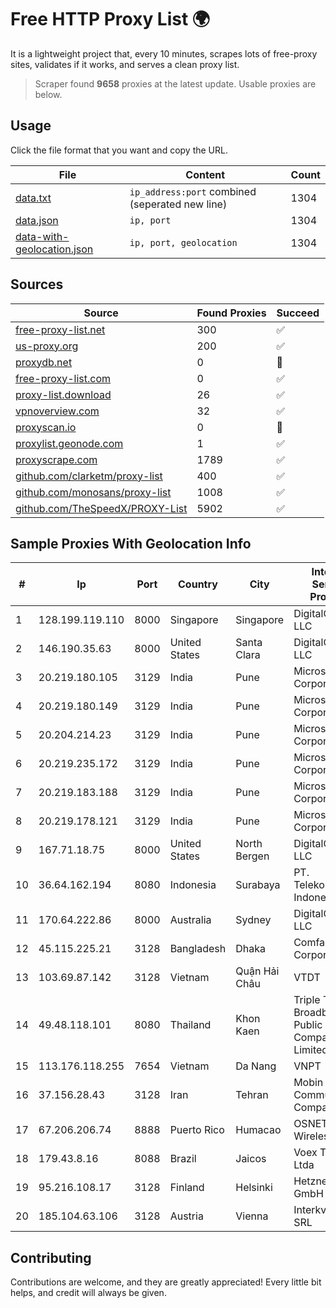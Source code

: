 
# Free HTTP Proxy List 🌍

It is a lightweight project that, every 10 minutes, scrapes lots of free-proxy sites, validates if it works, and serves a clean proxy list.


> Scraper found **9658** proxies at the latest update. Usable proxies are below.

## Usage

Click the file format that you want and copy the URL.


|File|Content|Count|
|----|-------|-----|
|[data.txt](https://raw.githubusercontent.com/themiralay/Proxy-List-World/master/data.txt)|`ip_address:port` combined (seperated new line)|1304|
|[data.json](https://raw.githubusercontent.com/themiralay/Proxy-List-World/master/data.json)|`ip, port`|1304|
|[data-with-geolocation.json](https://raw.githubusercontent.com/themiralay/Proxy-List-World/master/data-with-geolocation.json)|`ip, port, geolocation`|1304|

## Sources

|Source|Found Proxies|Succeed|
|------|-------------|-------|
|[free-proxy-list.net](https://free-proxy-list.net)|300|✅|
|[us-proxy.org](https://www.us-proxy.org)|200|✅|
|[proxydb.net](http://proxydb.net)|0|🚫|
|[free-proxy-list.com](https://free-proxy-list.com/?page=&port=&type%5B%5D=http&type%5B%5D=https&up_time=0&search=Search)|0|✅|
|[proxy-list.download](https://www.proxy-list.download/HTTP)|26|✅|
|[vpnoverview.com](https://vpnoverview.com/privacy/anonymous-browsing/free-proxy-servers)|32|✅|
|[proxyscan.io](https://www.proxyscan.io)|0|🚫|
|[proxylist.geonode.com](https://proxylist.geonode.com/api/proxy-list?limit=300&page=1&sort_by=lastChecked&sort_type=desc&protocols=http,https)|1|✅|
|[proxyscrape.com](https://api.proxyscrape.com/v2/?request=displayproxies&protocol=http&timeout=10000&country=all&ssl=all&anonymity=all)|1789|✅|
|[github.com/clarketm/proxy-list](https://raw.githubusercontent.com/clarketm/proxy-list/master/proxy-list-raw.txt)|400|✅|
|[github.com/monosans/proxy-list](https://raw.githubusercontent.com/monosans/proxy-list/main/proxies/http.txt)|1008|✅|
|[github.com/TheSpeedX/PROXY-List](https://raw.githubusercontent.com/TheSpeedX/PROXY-List/master/http.txt)|5902|✅|


## Sample Proxies With Geolocation Info

|#|Ip|Port|Country|City|Internet Service Provider|
|-|--|----|-------|----|-------------------------|
|1|128.199.119.110|8000|Singapore|Singapore|DigitalOcean, LLC|
|2|146.190.35.63|8000|United States|Santa Clara|DigitalOcean, LLC|
|3|20.219.180.105|3129|India|Pune|Microsoft Corporation|
|4|20.219.180.149|3129|India|Pune|Microsoft Corporation|
|5|20.204.214.23|3129|India|Pune|Microsoft Corporation|
|6|20.219.235.172|3129|India|Pune|Microsoft Corporation|
|7|20.219.183.188|3129|India|Pune|Microsoft Corporation|
|8|20.219.178.121|3129|India|Pune|Microsoft Corporation|
|9|167.71.18.75|8000|United States|North Bergen|DigitalOcean, LLC|
|10|36.64.162.194|8080|Indonesia|Surabaya|PT. Telekomunikasi Indonesia|
|11|170.64.222.86|8000|Australia|Sydney|DigitalOcean, LLC|
|12|45.115.225.21|3128|Bangladesh|Dhaka|Comfac Corporation|
|13|103.69.87.142|3128|Vietnam|Quận Hải Châu|VTDT|
|14|49.48.118.101|8080|Thailand|Khon Kaen|Triple T Broadband Public Company Limited|
|15|113.176.118.255|7654|Vietnam|Da Nang|VNPT|
|16|37.156.28.43|3128|Iran|Tehran|Mobin Net Communication Company|
|17|67.206.206.74|8888|Puerto Rico|Humacao|OSNET Wireless|
|18|179.43.8.16|8088|Brazil|Jaicos|Voex Telecom Ltda|
|19|95.216.108.17|3128|Finland|Helsinki|Hetzner Online GmbH|
|20|185.104.63.106|3128|Austria|Vienna|Interkvm Host SRL|



## Contributing

Contributions are welcome, and they are greatly appreciated! Every
little bit helps, and credit will always be given.

